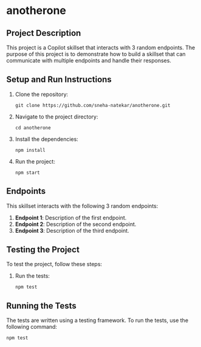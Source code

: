 # anotherone

## Project Description

This project is a Copilot skillset that interacts with 3 random endpoints. The purpose of this project is to demonstrate how to build a skillset that can communicate with multiple endpoints and handle their responses.

## Setup and Run Instructions

1. Clone the repository:
   ```
   git clone https://github.com/sneha-natekar/anotherone.git
   ```
2. Navigate to the project directory:
   ```
   cd anotherone
   ```
3. Install the dependencies:
   ```
   npm install
   ```
4. Run the project:
   ```
   npm start
   ```

## Endpoints

This skillset interacts with the following 3 random endpoints:

1. **Endpoint 1**: Description of the first endpoint.
2. **Endpoint 2**: Description of the second endpoint.
3. **Endpoint 3**: Description of the third endpoint.

## Testing the Project

To test the project, follow these steps:

1. Run the tests:
   ```
   npm test
   ```

## Running the Tests

The tests are written using a testing framework. To run the tests, use the following command:
   ```
   npm test
   ```
